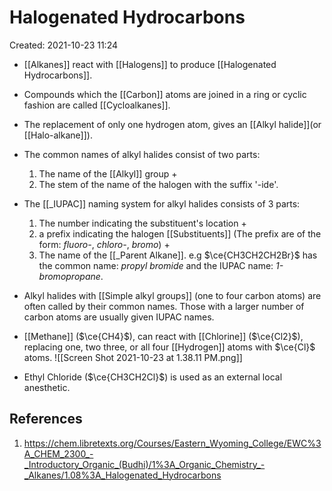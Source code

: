# Halogenated Hydrocarbons
Created: 2021-10-23 11:24

* [[Alkanes]] react with [[Halogens]] to produce [[Halogenated Hydrocarbons]].
* Compounds which the [[Carbon]] atoms are joined in a ring or cyclic fashion are called [[Cycloalkanes]].
* The replacement of only one hydrogen atom, gives an [[Alkyl halide]](or [[Halo-alkane]]).
* The common names of alkyl halides consist of two parts:
	1. The name of the [[Alkyl]] group +
	2. The stem of the name of the halogen with the suffix '-ide'. 
* The [[_IUPAC]] naming system for alkyl halides consists of 3 parts:
	1. The number indicating the substituent's location + 
	2. a prefix indicating the halogen [[Substituents]] (The prefix are of the form: *fluoro-*, *chloro-*, *bromo*) +  
	3. The name of the [[_Parent Alkane]].
	e.g $\ce{CH3CH2CH2Br}$ has the common name: *propyl bromide* and the IUPAC name: *1-bromopropane*.
* Alkyl halides with [[Simple alkyl groups]] (one to four carbon atoms) are often called by their common names. Those with a larger number of carbon atoms are usually given IUPAC names.
* [[Methane]] ($\ce{CH4}$), can react with [[Chlorine]] ($\ce{Cl2}$), replacing one, two three, or all four [[Hydrogen]] atoms with $\ce{Cl}$ atoms.
![[Screen Shot 2021-10-23 at 1.38.11 PM.png]]

* Ethyl Chloride ($\ce{CH3CH2Cl}$) is used as an external local anesthetic.

## References
1. https://chem.libretexts.org/Courses/Eastern_Wyoming_College/EWC%3A_CHEM_2300_-_Introductory_Organic_(Budhi)/1%3A_Organic_Chemistry_-_Alkanes/1.08%3A_Halogenated_Hydrocarbons